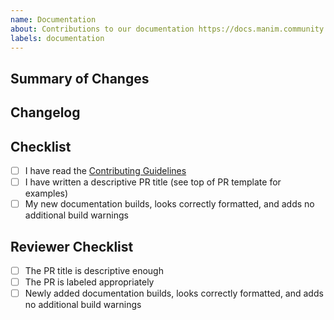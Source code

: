 ```yaml
---
name: Documentation
about: Contributions to our documentation https://docs.manim.community
labels: documentation
---
```


<!-- Thank you for contributing to ManimCommunity!
Before filling in the details, ensure:
- The title of your PR gives a descriptive summary to end-users. Some examples:
  - Fixed last animations not running to completion
  - Added gradient support and documentation for SVG files
-->
## Summary of Changes

## Changelog 
<!-- Optional: more descriptive changelog entry than just the title for the upcoming
release. Write RST between the following start and end comments.-->
<!--changelog-start-->
<!--changelog-end-->

## Checklist
- [ ] I have read the [Contributing Guidelines](https://docs.manim.community/en/latest/contributing.html)
- [ ] I have written a descriptive PR title (see top of PR template for examples)
- [ ] My new documentation builds, looks correctly formatted, and adds no additional build warnings

<!-- Do not modify the lines below. These are for the reviewers of your PR -->
## Reviewer Checklist
- [ ] The PR title is descriptive enough
- [ ] The PR is labeled appropriately
- [ ] Newly added documentation builds, looks correctly formatted, and adds no additional build warnings
